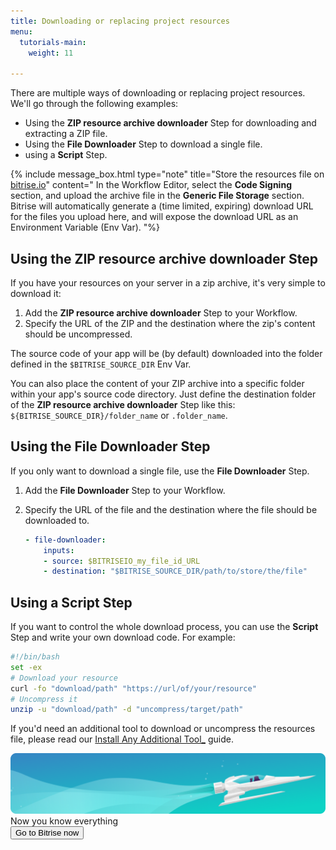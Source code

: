 ```yaml
---
title: Downloading or replacing project resources
menu:
  tutorials-main:
    weight: 11

---
```

There are multiple ways of downloading or replacing project resources. We'll go through the following examples:

* Using the **ZIP resource archive downloader** Step for downloading and extracting a ZIP file.
* Using the **File Downloader** Step to download a single file.
* using a **Script** Step.

{% include message_box.html type="note" title="Store the resources file on [bitrise.io](https://www.bitrise.io)" content=" In the Workflow Editor, select the **Code Signing** section, and upload the archive file in the **Generic File Storage** section. Bitrise will automatically generate a (time limited, expiring) download URL for the files you upload here, and will expose the download URL as an Environment Variable (Env Var). "%}

## Using the ZIP resource archive downloader Step

If you have your resources on your server in a zip archive, it's very simple to download it:

1. Add the **ZIP resource archive downloader** Step to your Workflow.
2. Specify the URL of the ZIP and the destination where the zip's content should be uncompressed.

The source code of your app will be (by default) downloaded into the folder defined in the `$BITRISE_SOURCE_DIR` Env Var.

You can also place the content of your ZIP archive into a specific folder within your app's source code directory. Just define the destination folder of the  **ZIP resource archive downloader** Step like this: `${BITRISE_SOURCE_DIR}/folder_name` or `.folder_name`.

## Using the File Downloader Step

If you only want to download a single file, use the **File Downloader** Step.

1. Add the **File Downloader** Step to your Workflow.
2. Specify the URL of the file and the destination where the file should be downloaded to.

   ```yaml
   - file-downloader:
       inputs:
       - source: $BITRISEIO_my_file_id_URL
       - destination: "$BITRISE_SOURCE_DIR/path/to/store/the/file"
   ```

## Using a Script Step

If you want to control the whole download process, you can use the **Script** Step and write your own download code. For example:

```bash
#!/bin/bash
set -ex
# Download your resource
curl -fo "download/path" "https://url/of/your/resource"
# Uncompress it
unzip -u "download/path" -d "uncompress/target/path"
```

If you'd need an additional tool to download or uncompress the resources file, please read our [Install Any Additional Tool_](/tips-and-tricks/install-additional-tools/) guide.

<div class="banner">
	<img src="/assets/images/banner-bg-888x170.png" style="border: none;">
	<div class="deploy-text">Now you know everything</div>
	<a target="_blank" href="https://app.bitrise.io/dashboard/builds"><button class="button">Go to Bitrise now</button></a>
</div>